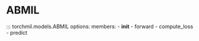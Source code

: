 # ABMIL

::: torchmil.models.ABMIL
    options:
        members:
            - __init__
            - forward
            - compute_loss
            - predict
